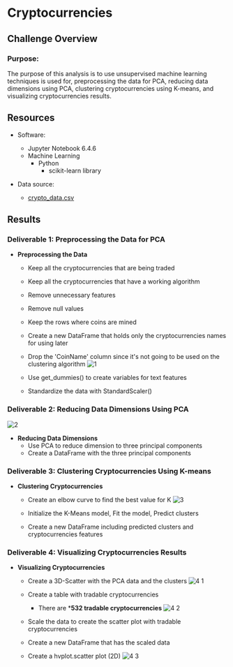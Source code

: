 # Cryptocurrencies


## Challenge Overview

### Purpose:

   The purpose of this analysis is to use unsupervised machine learning techniques is used for, preprocessing the data for PCA, reducing data dimensions using PCA, 
clustering cryptocurrencies using K-means, and visualizing cryptocurrencies results.   
  
 
## Resources
- Software:
   - Jupyter Notebook 6.4.6
   - Machine Learning
      - Python 
         - scikit-learn library
   
- Data source: 
   - [crypto_data.csv](https://github.com/SYDsCorner/Cryptocurrencies/blob/main/Resources/crypto_data.csv)
   
   
## Results 

### Deliverable 1: Preprocessing the Data for PCA


- **Preprocessing the Data**
   - Keep all the cryptocurrencies that are being traded
   - Keep all the cryptocurrencies that have a working algorithm
   - Remove unnecessary features
   - Remove null values
   - Keep the rows where coins are mined
   - Create a new DataFrame that holds only the cryptocurrencies names for using later
   
   - Drop the 'CoinName' column since it's not going to be used on the clustering algorithm
   ![1](https://user-images.githubusercontent.com/89308251/147378534-24d99c63-ecca-486c-8af5-7dc44f0fe1ae.jpg)
   
   - Use get_dummies() to create variables for text features
   - Standardize the data with StandardScaler()

### Deliverable 2: Reducing Data Dimensions Using PCA

![2](https://user-images.githubusercontent.com/89308251/147378810-f4b7b8e6-43ba-41ce-92cc-11bee6609db1.jpg)

- **Reducing Data Dimensions**
   - Use PCA to reduce dimension to three principal components
   - Create a DataFrame with the three principal components
 
### Deliverable 3: Clustering Cryptocurrencies Using K-means

- **Clustering Cryptocurrencies**
   - Create an elbow curve to find the best value for K
   ![3](https://user-images.githubusercontent.com/89308251/147378831-b1b531e2-88d7-4e07-9703-a5666ca2c81f.jpg)
   
   - Initialize the K-Means model, Fit the model, Predict clusters
   - Create a new DataFrame including predicted clusters and cryptocurrencies features

### Deliverable 4: Visualizing Cryptocurrencies Results 

- **Visualizing Cryptocurrencies**
   - Create a 3D-Scatter with the PCA data and the clusters
   ![4 1](https://user-images.githubusercontent.com/89308251/147378865-0833652b-6379-4548-aa55-8b4a4debf139.jpg)
   
   - Create a table with tradable cryptocurrencies
      - There are ***532 tradable cryptocurrencies**
   ![4 2](https://user-images.githubusercontent.com/89308251/147378876-4220d4d1-de8b-495e-9b04-08506c22423f.jpg)
   
   - Scale the data to create the scatter plot with tradable cryptocurrencies
   - Create a new DataFrame that has the scaled data
   - Create a hvplot.scatter plot (2D) 
   ![4 3](https://user-images.githubusercontent.com/89308251/147378894-bb695bbe-e82f-4fee-b0d1-be21f1ec8a32.png)









